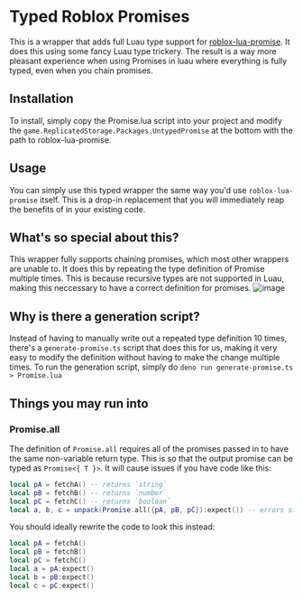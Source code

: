 # Typed Roblox Promises

This is a wrapper that adds full Luau type support for
[roblox-lua-promise](https://github.com/evaera/roblox-lua-promise). It does this
using some fancy Luau type trickery. The result is a way more pleasant
experience when using Promises in luau where everything is fully typed, even
when you chain promises.

## Installation

To install, simply copy the Promise.lua script into your project and modify the
`game.ReplicatedStorage.Packages.UntypedPromise` at the bottom with the path to
roblox-lua-promise.

## Usage

You can simply use this typed wrapper the same way you'd use
`roblox-lua-promise` itself. This is a drop-in replacement that you will
immediately reap the benefits of in your existing code.

## What's so special about this?

This wrapper fully supports chaining promises, which most other wrappers are
unable to. It does this by repeating the type definition of Promise multiple
times. This is because recursive types are not supported in Luau, making this
neccessary to have a correct definition for promises.
![image](https://github.com/fewkz/typed-luau-promise/assets/83943819/8fec9389-1ca3-407b-ae0e-b2dc19278fdd)

## Why is there a generation script?

Instead of having to manually write out a repeated type definition 10 times,
there's a `generate-promise.ts` script that does this for us, making it very
easy to modify the definition without having to make the change multiple times.
To run the generation script, simply do
`deno run generate-promise.ts > Promise.lua`

## Things you may run into

### Promise.all

The definition of `Promise.all` requires all of the promises passed in to have
the same non-variable return type. This is so that the output promise can be
typed as `Promise<{ T }>`. It will cause issues if you have code like this:

```lua
local pA = fetchA() -- returns `string`
local pB = fetchB() -- returns `number`
local pC = fetchC() -- returns `boolean`
local a, b, c = unpack(Promise.all({pA, pB, pC}):expect()) -- errors since promise types aren't uniform
```

You should ideally rewrite the code to look this instead:

```lua
local pA = fetchA()
local pB = fetchB()
local pC = fetchC()
local a = pA:expect()
local b = pB:expect()
local c = pC:expect()
```
